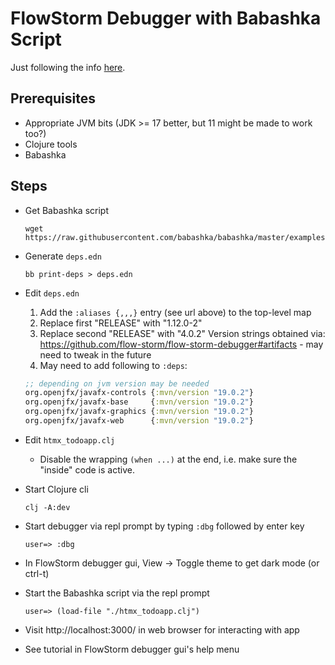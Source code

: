 # FlowStorm Debugger with Babashka Script

Just following the info
[here](https://flow-storm.github.io/flow-storm-debugger/user_guide.html#_babashka).

## Prerequisites

* Appropriate JVM bits (JDK >= 17 better, but 11 might be made to work too?)
* Clojure tools
* Babashka

## Steps

* Get Babashka script

    ```
    wget https://raw.githubusercontent.com/babashka/babashka/master/examples/htmx_todoapp.clj
    ```

* Generate `deps.edn`

    ```
    bb print-deps > deps.edn
    ```

* Edit `deps.edn`
  1. Add the `:aliases {,,,}` entry (see url above) to the top-level map
  2. Replace first "RELEASE" with "1.12.0-2"
  3. Replace second "RELEASE" with "4.0.2"
    Version strings obtained via: https://github.com/flow-storm/flow-storm-debugger#artifacts - may need to tweak in the future
  4. May need to add following to `:deps`:

    ```clojure
    ;; depending on jvm version may be needed
    org.openjfx/javafx-controls {:mvn/version "19.0.2"}
    org.openjfx/javafx-base     {:mvn/version "19.0.2"}
    org.openjfx/javafx-graphics {:mvn/version "19.0.2"}
    org.openjfx/javafx-web      {:mvn/version "19.0.2"}
    ```

* Edit `htmx_todoapp.clj`
  * Disable the wrapping `(when ...)` at the end, i.e. make sure the
    "inside" code is active.

* Start Clojure cli

    ```
    clj -A:dev
    ```

* Start debugger via repl prompt by typing `:dbg` followed by enter key

    ```
    user=> :dbg
    ```

* In FlowStorm debugger gui, View -> Toggle theme to get dark mode (or ctrl-t)

* Start the Babashka script via the repl prompt

    ```
    user=> (load-file "./htmx_todoapp.clj")
    ```

* Visit http://localhost:3000/ in web browser for interacting with app

* See tutorial in FlowStorm debugger gui's help menu

